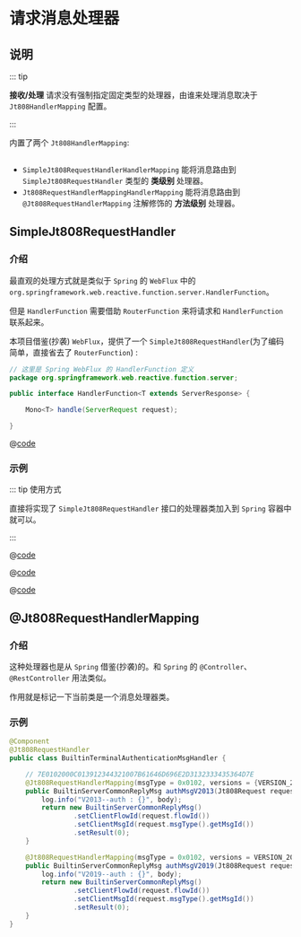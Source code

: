 # 请求消息处理器

## 说明

::: tip

**接收/处理** 请求没有强制指定固定类型的处理器，由谁来处理消息取决于 `Jt808HandlerMapping` 配置。

:::

内置了两个 `Jt808HandlerMapping`:

<p class="demo">
    <img :src="$withBase('/img/v2/design/jt808-handler-mapping.png')">
</p>

- `SimpleJt808RequestHandlerHandlerMapping` 能将消息路由到 `SimpleJt808RequestHandler` 类型的 **类级别** 处理器。
- `Jt808RequestHandlerMappingHandlerMapping` 能将消息路由到 `@Jt808RequestHandlerMapping` 注解修饰的 **方法级别** 处理器。

## SimpleJt808RequestHandler

### 介绍

最直观的处理方式就是类似于 `Spring` 的 `WebFlux` 中的 `org.springframework.web.reactive.function.server.HandlerFunction`。

但是 `HandlerFunction` 需要借助 `RouterFunction` 来将请求和 `HandlerFunction` 联系起来。

本项目借鉴(抄袭) `WebFlux`，提供了一个  `SimpleJt808RequestHandler`(为了编码简单，直接省去了 `RouterFunction`) :

<CodeGroup>

  <CodeGroupItem title="HandlerFunction(Spring)">

```java
// 这里是 Spring WebFlux 的 HandlerFunction 定义
package org.springframework.web.reactive.function.server;

public interface HandlerFunction<T extends ServerResponse> {

    Mono<T> handle(ServerRequest request);

}
```

  </CodeGroupItem>

  <CodeGroupItem title="SimpleJt808RequestHandler" active>

@[code](@example-src/808/v2/basic/SimpleJt808RequestHandler.java)

  </CodeGroupItem>

</CodeGroup>

### 示例

::: tip 使用方式

直接将实现了 `SimpleJt808RequestHandler` 接口的处理器类加入到 `Spring` 容器中就可以。

:::

<CodeGroup>

  <CodeGroupItem title="示例1">

@[code](@example-src/808/v2/basic/request-processing/TerminalRegisterMsgHandlerV2011.java)

  </CodeGroupItem>

  <CodeGroupItem title="示例2">

@[code](@example-src/808/v2/basic/request-processing/TerminalRegisterMsgHandlerV2013.java)

  </CodeGroupItem>

  <CodeGroupItem title="示例3" active>

@[code](@example-src/808/v2/basic/request-processing/TerminalRegisterMsgHandlerV2019.java)

  </CodeGroupItem>

</CodeGroup>

## @Jt808RequestHandlerMapping

### 介绍

这种处理器也是从 `Spring` 借鉴(抄袭)的。和 `Spring` 的 `@Controller`、`@RestController` 用法类似。

作用就是标记一下当前类是一个消息处理器类。

### 示例

```java
@Component
@Jt808RequestHandler
public class BuiltinTerminalAuthenticationMsgHandler {

    // 7E0102000C013912344321007B61646D696E2D3132333435364D7E
    @Jt808RequestHandlerMapping(msgType = 0x0102, versions = {VERSION_2013, VERSION_2011})
    public BuiltinServerCommonReplyMsg authMsgV2013(Jt808Request request, BuiltinMsg0102V2013 body) {
        log.info("V2013--auth : {}", body);
        return new BuiltinServerCommonReplyMsg()
                .setClientFlowId(request.flowId())
                .setClientMsgId(request.msgType().getMsgId())
                .setResult(0);
    }

    @Jt808RequestHandlerMapping(msgType = 0x0102, versions = VERSION_2019)
    public BuiltinServerCommonReplyMsg authMsgV2019(Jt808Request request, BuiltinMsg0102V2019 body) {
        log.info("V2019--auth : {}", body);
        return new BuiltinServerCommonReplyMsg()
                .setClientFlowId(request.flowId())
                .setClientMsgId(request.msgType().getMsgId())
                .setResult(0);
    }
}
```

